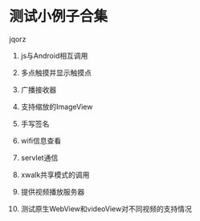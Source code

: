 # 测试小例子合集

jqorz

1. js与Android相互调用

2. 多点触摸并显示触摸点

3. 广播接收器

4. 支持缩放的ImageView

5. 手写签名

6. wifi信息查看

7. servlet通信

8. xwalk共享模式的调用

9. 提供视频播放服务器

10. 测试原生WebView和videoView对不同视频的支持情况